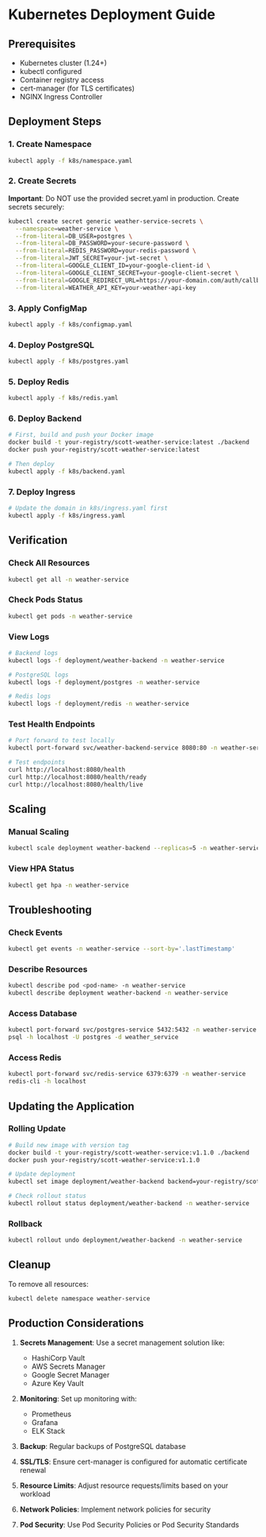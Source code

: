 # Kubernetes Deployment Guide

## Prerequisites

- Kubernetes cluster (1.24+)
- kubectl configured
- Container registry access
- cert-manager (for TLS certificates)
- NGINX Ingress Controller

## Deployment Steps

### 1. Create Namespace
```bash
kubectl apply -f k8s/namespace.yaml
```

### 2. Create Secrets
**Important**: Do NOT use the provided secret.yaml in production. Create secrets securely:

```bash
kubectl create secret generic weather-service-secrets \
  --namespace=weather-service \
  --from-literal=DB_USER=postgres \
  --from-literal=DB_PASSWORD=your-secure-password \
  --from-literal=REDIS_PASSWORD=your-redis-password \
  --from-literal=JWT_SECRET=your-jwt-secret \
  --from-literal=GOOGLE_CLIENT_ID=your-google-client-id \
  --from-literal=GOOGLE_CLIENT_SECRET=your-google-client-secret \
  --from-literal=GOOGLE_REDIRECT_URL=https://your-domain.com/auth/callback \
  --from-literal=WEATHER_API_KEY=your-weather-api-key
```

### 3. Apply ConfigMap
```bash
kubectl apply -f k8s/configmap.yaml
```

### 4. Deploy PostgreSQL
```bash
kubectl apply -f k8s/postgres.yaml
```

### 5. Deploy Redis
```bash
kubectl apply -f k8s/redis.yaml
```

### 6. Deploy Backend
```bash
# First, build and push your Docker image
docker build -t your-registry/scott-weather-service:latest ./backend
docker push your-registry/scott-weather-service:latest

# Then deploy
kubectl apply -f k8s/backend.yaml
```

### 7. Deploy Ingress
```bash
# Update the domain in k8s/ingress.yaml first
kubectl apply -f k8s/ingress.yaml
```

## Verification

### Check All Resources
```bash
kubectl get all -n weather-service
```

### Check Pods Status
```bash
kubectl get pods -n weather-service
```

### View Logs
```bash
# Backend logs
kubectl logs -f deployment/weather-backend -n weather-service

# PostgreSQL logs
kubectl logs -f deployment/postgres -n weather-service

# Redis logs
kubectl logs -f deployment/redis -n weather-service
```

### Test Health Endpoints
```bash
# Port forward to test locally
kubectl port-forward svc/weather-backend-service 8080:80 -n weather-service

# Test endpoints
curl http://localhost:8080/health
curl http://localhost:8080/health/ready
curl http://localhost:8080/health/live
```

## Scaling

### Manual Scaling
```bash
kubectl scale deployment weather-backend --replicas=5 -n weather-service
```

### View HPA Status
```bash
kubectl get hpa -n weather-service
```

## Troubleshooting

### Check Events
```bash
kubectl get events -n weather-service --sort-by='.lastTimestamp'
```

### Describe Resources
```bash
kubectl describe pod <pod-name> -n weather-service
kubectl describe deployment weather-backend -n weather-service
```

### Access Database
```bash
kubectl port-forward svc/postgres-service 5432:5432 -n weather-service
psql -h localhost -U postgres -d weather_service
```

### Access Redis
```bash
kubectl port-forward svc/redis-service 6379:6379 -n weather-service
redis-cli -h localhost
```

## Updating the Application

### Rolling Update
```bash
# Build new image with version tag
docker build -t your-registry/scott-weather-service:v1.1.0 ./backend
docker push your-registry/scott-weather-service:v1.1.0

# Update deployment
kubectl set image deployment/weather-backend backend=your-registry/scott-weather-service:v1.1.0 -n weather-service

# Check rollout status
kubectl rollout status deployment/weather-backend -n weather-service
```

### Rollback
```bash
kubectl rollout undo deployment/weather-backend -n weather-service
```

## Cleanup

To remove all resources:
```bash
kubectl delete namespace weather-service
```

## Production Considerations

1. **Secrets Management**: Use a secret management solution like:
   - HashiCorp Vault
   - AWS Secrets Manager
   - Google Secret Manager
   - Azure Key Vault

2. **Monitoring**: Set up monitoring with:
   - Prometheus
   - Grafana
   - ELK Stack

3. **Backup**: Regular backups of PostgreSQL database

4. **SSL/TLS**: Ensure cert-manager is configured for automatic certificate renewal

5. **Resource Limits**: Adjust resource requests/limits based on your workload

6. **Network Policies**: Implement network policies for security

7. **Pod Security**: Use Pod Security Policies or Pod Security Standards

